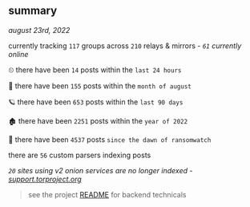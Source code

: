
## summary
_august 23rd, 2022_

currently tracking `117` groups across `210` relays & mirrors - _`61` currently online_

⏲ there have been `14` posts within the `last 24 hours`

🦈 there have been `155` posts within the `month of august`

🪐 there have been `653` posts within the `last 90 days`

🏚 there have been `2251` posts within the `year of 2022`

🦕 there have been `4537` posts `since the dawn of ransomwatch`

there are `56` custom parsers indexing posts

_`20` sites using v2 onion services are no longer indexed - [support.torproject.org](https://support.torproject.org/onionservices/v2-deprecation/)_

> see the project [README](https://github.com/joshhighet/ransomwatch#ransomwatch--) for backend technicals
